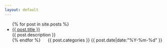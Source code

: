 ```yaml
---
layout: default
---
```


<body>
  <div class="index-wrapper">
    <div class="index-content">
      <ul class="artical-list">
        {% for post in site.posts %}
          <li>
            <a href="blog/{{ post.url }}" class="title">{{ post.title }}</a>
            <div class="title-desc">{{ post.description }}</div>
            <div class="title-desc" style="float:right;">{{ post.categories }}  {{ post.date|date:"%Y-%m-%d" }}</div>
          </li>
        {% endfor %}
      </ul>
    </div>
  </div>
</body>
